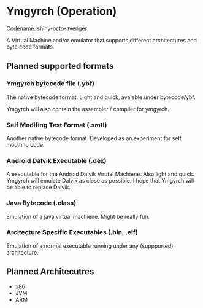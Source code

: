 Ymgyrch (Operation)
=======

Codename: shiny-octo-avenger


A Virtual Machine and/or emulator that supports different architectures and byte code formats.

Planned supported formats
-----------------

### Ymgyrch bytecode file (.ybf)
The native bytecode format. Light and quick, avalable under bytecode/ybf.

Ymgyrch will also contain the assembler / compiler for ymgyrch.


### Self Modifing Test Format (.smtl)
Another native bytecode format. Developed as an experiment for self modifing code.

### Android Dalvik Executable (.dex)
A executable for the Android Dalvik Virutal Machiene. Also light and quick.
Ymgyrch will emulate Dalvik as close as possible.
I hope that Ymgyrch will be able to replace Dalvik.

### Java Bytecode (.class)
Emulation of a java virtual machiene. Might be really fun.

### Arcitecture Specific Executables (.bin, .elf)

Emulation of a normal executable running under any (suppported) architecture.

Planned Architecutres
-----------------

* x86
* JVM
* ARM
